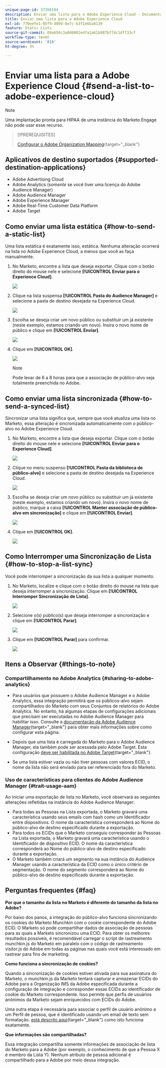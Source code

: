 ```yaml
---
unique-page-id: 37356194
description: Enviar uma lista para o Adobe Experience Cloud - Documentação do Marketo - Documentação do produto
title: Enviar uma lista para a Adobe Experience Cloud
exl-id: 770eefe1-05f9-409d-8e7c-b3f1e6ba8139
feature: Static Lists
source-git-commit: 09a656c3a0d0002edfa1a61b987bff4c1dff33cf
workflow-type: tm+mt
source-wordcount: '810'
ht-degree: 3%

---
```


# Enviar uma lista para a Adobe Experience Cloud {#send-a-list-to-adobe-experience-cloud}

>[!NOTE]
>
>Uma implantação pronta para HIPAA de uma instância do Marketo Engage não pode usar esse recurso.

>[!PREREQUISITES]
>
>[Configurar o Adobe Organization Mapping](/help/marketo/product-docs/adobe-experience-cloud-integrations/set-up-adobe-organization-mapping.md){target="_blank"}

## Aplicativos de destino suportados {#supported-destination-applications}

* Adobe Advertising Cloud
* Adobe Analytics (_somente_ se você tiver uma licença do Adobe Audience Manager)
* Adobe Audience Manager
* Adobe Experience Manager
* Adobe Real-Time Customer Data Platform
* Adobe Target

## Como enviar uma lista estática {#how-to-send-a-static-list}

Uma lista estática é exatamente isso, estática. Nenhuma alteração ocorrerá na lista no Adobe Experience Cloud, a menos que você as faça manualmente.

1. No Marketo, encontre a lista que deseja exportar. Clique com o botão direito do mouse nele e selecione **[!UICONTROL Enviar para o Experience Cloud]**.

   ![](assets/send-a-list-to-adobe-experience-cloud-1.png)

1. Clique na lista suspensa **[!UICONTROL Pasta do Audience Manager]** e selecione a pasta de destino desejada na Experience Cloud.

   ![](assets/send-a-list-to-adobe-experience-cloud-2.png)

1. Escolha se deseja criar um novo público ou substituir um já existente (neste exemplo, estamos criando um novo). Insira o novo nome de público e clique em **[!UICONTROL Enviar]**.

   ![](assets/send-a-list-to-adobe-experience-cloud-3.png)

1. Clique em **[!UICONTROL OK]**.

   ![](assets/send-a-list-to-adobe-experience-cloud-4.png)

   >[!NOTE]
   >
   >Pode levar de 6 a 8 horas para que a associação de público-alvo seja totalmente preenchida no Adobe.

## Como enviar uma lista sincronizada {#how-to-send-a-synced-list}

Sincronizar uma lista significa que, sempre que você atualiza uma lista no Marketo, essa alteração é sincronizada automaticamente com o público-alvo no Adobe Experience Cloud.

1. No Marketo, encontre a lista que deseja exportar. Clique com o botão direito do mouse nele e selecione **[!UICONTROL Enviar para o Experience Cloud]**.

   ![](assets/send-a-list-to-adobe-experience-cloud-5.png)

1. Clique no menu suspenso **[!UICONTROL Pasta da biblioteca de público-alvo]** e selecione a pasta de destino desejada na Experience Cloud.

   ![](assets/send-a-list-to-adobe-experience-cloud-6.png)

1. Escolha se deseja criar um novo público ou substituir um já existente (neste exemplo, estamos criando um novo). Insira o novo nome de público, marque a caixa **[!UICONTROL Manter associação de público-alvo em sincronização]** e clique em **[!UICONTROL Enviar]**.

   ![](assets/send-a-list-to-adobe-experience-cloud-7.png)

1. Clique em **[!UICONTROL OK]**.

   ![](assets/send-a-list-to-adobe-experience-cloud-8.png)

## Como Interromper uma Sincronização de Lista {#how-to-stop-a-list-sync}

Você pode interromper a sincronização da sua lista a qualquer momento.

1. No Marketo, localize e clique com o botão direito do mouse na lista que deseja interromper a sincronização. Clique em **[!UICONTROL Interromper Sincronização de Lista]**.

   ![](assets/send-a-list-to-adobe-experience-cloud-9.png)

1. Selecione o(s) público(s) que deseja interromper a sincronização e clique em **[!UICONTROL Parar]**.

   ![](assets/send-a-list-to-adobe-experience-cloud-10.png)

1. Clique em **[!UICONTROL Parar]** para confirmar.

   ![](assets/send-a-list-to-adobe-experience-cloud-11.png)

## Itens a Observar {#things-to-note}

### Compartilhamento no Adobe Analytics {#sharing-to-adobe-analytics}

* Para usuários que possuem o Adobe Audience Manager e o Adobe Analytics, essa integração permitirá que os públicos-alvo sejam compartilhados do Marketo com seus Conjuntos de relatórios do Adobe Analytics. No entanto, há algumas etapas de configurações adicionais que precisam ser executadas no Adobe Audience Manager para habilitar isso. Consulte a [documentação da Adobe Audience Manager](https://experienceleague.adobe.com/docs/analytics/integration/audience-analytics/mc-audiences-aam.html){target="_blank"} para obter mais informações sobre como configurar esta página.

* Depois que uma lista é carregada do Marketo para o Adobe Audience Manager, ela também pode ser acessada pelo Adobe Target. Esta configuração [deve ser habilitada no Adobe Target](https://experienceleague.adobe.com/en/docs/target/using/integrate/audience-manager-target-integration){target="_blank"}.

* Se uma lista estiver vazia ou não tiver pessoas com valores ECID, o nome da lista não será enviado para ser referenciado fora do Marketo.

### Uso de características para clientes do Adobe Audience Manager {#trait-usage-aam}

Ao iniciar uma exportação de lista no Marketo, você observará as seguintes alterações refletidas na instância do Adobe Audience Manager:

* Para todas as Pessoas na Lista exportada, o Marketo gravará uma característica usando seus emails com hash como um Identificador entre dispositivos. O nome da característica corresponderá ao Nome do público-alvo de destino especificado durante a exportação.
* Para todos os ECIDs que o Marketo conseguiu corresponder às Pessoas na Lista exportada, o Marketo gravará uma característica usando o Identificador de dispositivo ECID. O nome da característica corresponderá ao Nome do público-alvo de destino especificado durante a exportação.
* O Marketo também criará um segmento na sua instância do Audience Manager usando a característica da ECID como o único critério de segmentação. O nome do segmento corresponderá ao Nome do público-alvo de destino especificado durante a exportação.

## Perguntas frequentes {#faq}

**Por que o tamanho da lista no Marketo é diferente do tamanho da lista no Adobe?**

Por baixo dos panos, a integração do público-alvo funciona sincronizando os cookies do Marketo Munchkin com o cookie correspondente do Adobe ECID. O Marketo só pode compartilhar dados de associação de pessoas para as quais a Marketo sincronizou uma ECID. Para obter os melhores resultados possíveis, é recomendável carregar o script de rastreamento munchkin.js do Marketo em paralelo com o código de rastreamento visitor.js do Adobe em todas as páginas nas quais você está interessado em rastrear para fins de marketing.

**Como funciona a sincronização de cookies?**

Quando a sincronização de cookies estiver ativada para sua assinatura do Marketo, o munchkin.js da Marketo tentará capturar e armazenar ECIDs do Adobe para a Organização IMS da Adobe especificada durante a configuração de integração e corresponder essas ECIDs ao identificador de cookie do Marketo correspondente. Isso permite que perfis de usuários anônimos da Marketo sejam enriquecidos com ECIDs do Adobe.

Uma outra etapa é necessária para associar o perfil de usuário anônimo a um Perfil de pessoa, que é identificado usando um email de texto sem formatação. [está descrito aqui](/help/marketo/product-docs/reporting/basic-reporting/report-activity/tracking-anonymous-activity-and-people.md){target="_blank"} como isto funciona exatamente.

**Que informações são compartilhadas?**

Essa integração compartilha somente informações de associação de lista do Marketo para a Adobe (por exemplo, o conhecimento de que a Pessoa X é membro da Lista Y). Nenhum atributo de pessoa adicional é compartilhado para a Adobe por meio dessa integração.
